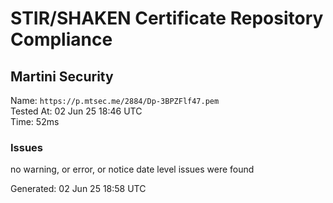 # STIR/SHAKEN Certificate Repository Compliance

## Martini Security

Name: `https://p.mtsec.me/2884/Dp-3BPZFlf47.pem`\
Tested At: 02 Jun 25 18:46 UTC\
Time: 52ms

### Issues

no warning, or error, or notice date level issues were found

Generated: 02 Jun 25 18:58 UTC